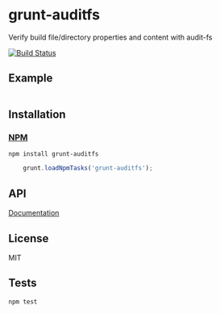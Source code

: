 # grunt-auditfs

Verify build file/directory properties and content with audit-fs

[![Build Status](https://travis-ci.org/codeactual/grunt-auditfs.png)](https://travis-ci.org/codeactual/grunt-auditfs)

## Example

```js
```

## Installation

### [NPM](https://npmjs.org/package/grunt-auditfs)

    npm install grunt-auditfs

```js
    grunt.loadNpmTasks('grunt-auditfs');
```

## API

[Documentation](docs/auditfs.md)

## License

  MIT

## Tests

    npm test
